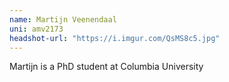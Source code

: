```yaml
---
name: Martijn Veenendaal
uni: amv2173
headshot-url: "https://i.imgur.com/QsMS8c5.jpg"
---
```


Martijn is a PhD student at Columbia University

